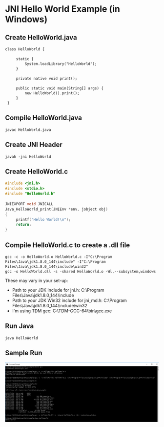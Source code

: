 # JNI Hello World Example (in Windows)

## Create HelloWorld.java
```
class HelloWorld {
 
     static {
         System.loadLibrary("HelloWorld");
     }
 
     private native void print();
 
     public static void main(String[] args) {
         new HelloWorld().print();
     }
 }
```

## Compile HelloWorld.java
```
javac HelloWorld.java
```

## Create JNI Header
```
javah -jni HelloWorld
```

## Create HelloWorld.c 
```C
#include <jni.h>
#include <stdio.h>
#include "HelloWorld.h"
  
JNIEXPORT void JNICALL 
Java_HelloWorld_print(JNIEnv *env, jobject obj)
{
     printf("Hello World!\n");
     return;
}
```

## Compile HelloWorld.c to create a .dll file
```
gcc -c -o HelloWorld.o HelloWorld.c -I"C:\Program Files\Java\jdk1.8.0_144\include" -I"C:\Program Files\Java\jdk1.8.0_144\include\win32"
gcc -o HelloWorld.dll -s -shared HelloWorld.o -Wl,--subsystem,windows
```

These may vary in your set-up:
- Path to your JDK Include for jni.h: C:\Program Files\Java\jdk1.8.0_144\include
- Path to your JDK Win32 include for jni_md.h: C:\Program Files\Java\jdk1.8.0_144\include\win32
- I'm using TDM gcc: C:\TDM-GCC-64\bin\gcc.exe

## Run Java
```
java HelloWorld
```

## Sample Run

![](https://github.com/melvincabatuan/JNI_Hello_World/blob/master/Capture.PNG)

